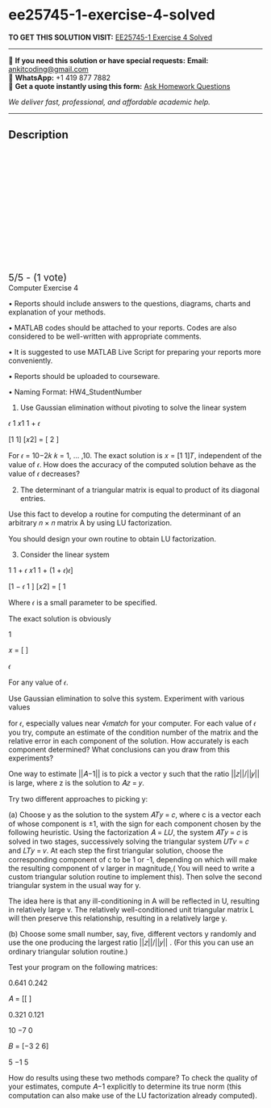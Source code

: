 # ee25745-1-exercise-4-solved
**TO GET THIS SOLUTION VISIT:** [EE25745-1 Exercise 4 Solved](https://www.ankitcodinghub.com/product/ee25745-1-solved-3/)


---

📩 **If you need this solution or have special requests:** **Email:** ankitcoding@gmail.com  
📱 **WhatsApp:** +1 419 877 7882  
📄 **Get a quote instantly using this form:** [Ask Homework Questions](https://www.ankitcodinghub.com/services/ask-homework-questions/)

*We deliver fast, professional, and affordable academic help.*

---

<h2>Description</h2>



<div class="kk-star-ratings kksr-auto kksr-align-center kksr-valign-top" data-payload="{&quot;align&quot;:&quot;center&quot;,&quot;id&quot;:&quot;112804&quot;,&quot;slug&quot;:&quot;default&quot;,&quot;valign&quot;:&quot;top&quot;,&quot;ignore&quot;:&quot;&quot;,&quot;reference&quot;:&quot;auto&quot;,&quot;class&quot;:&quot;&quot;,&quot;count&quot;:&quot;1&quot;,&quot;legendonly&quot;:&quot;&quot;,&quot;readonly&quot;:&quot;&quot;,&quot;score&quot;:&quot;5&quot;,&quot;starsonly&quot;:&quot;&quot;,&quot;best&quot;:&quot;5&quot;,&quot;gap&quot;:&quot;4&quot;,&quot;greet&quot;:&quot;Rate this product&quot;,&quot;legend&quot;:&quot;5\/5 - (1 vote)&quot;,&quot;size&quot;:&quot;24&quot;,&quot;title&quot;:&quot;EE25745-1 Exercise 4 Solved&quot;,&quot;width&quot;:&quot;138&quot;,&quot;_legend&quot;:&quot;{score}\/{best} - ({count} {votes})&quot;,&quot;font_factor&quot;:&quot;1.25&quot;}">

<div class="kksr-stars">

<div class="kksr-stars-inactive">
            <div class="kksr-star" data-star="1" style="padding-right: 4px">


<div class="kksr-icon" style="width: 24px; height: 24px;"></div>
        </div>
            <div class="kksr-star" data-star="2" style="padding-right: 4px">


<div class="kksr-icon" style="width: 24px; height: 24px;"></div>
        </div>
            <div class="kksr-star" data-star="3" style="padding-right: 4px">


<div class="kksr-icon" style="width: 24px; height: 24px;"></div>
        </div>
            <div class="kksr-star" data-star="4" style="padding-right: 4px">


<div class="kksr-icon" style="width: 24px; height: 24px;"></div>
        </div>
            <div class="kksr-star" data-star="5" style="padding-right: 4px">


<div class="kksr-icon" style="width: 24px; height: 24px;"></div>
        </div>
    </div>

<div class="kksr-stars-active" style="width: 138px;">
            <div class="kksr-star" style="padding-right: 4px">


<div class="kksr-icon" style="width: 24px; height: 24px;"></div>
        </div>
            <div class="kksr-star" style="padding-right: 4px">


<div class="kksr-icon" style="width: 24px; height: 24px;"></div>
        </div>
            <div class="kksr-star" style="padding-right: 4px">


<div class="kksr-icon" style="width: 24px; height: 24px;"></div>
        </div>
            <div class="kksr-star" style="padding-right: 4px">


<div class="kksr-icon" style="width: 24px; height: 24px;"></div>
        </div>
            <div class="kksr-star" style="padding-right: 4px">


<div class="kksr-icon" style="width: 24px; height: 24px;"></div>
        </div>
    </div>
</div>


<div class="kksr-legend" style="font-size: 19.2px;">
            5/5 - (1 vote)    </div>
    </div>
Computer Exercise 4

• Reports should include answers to the questions, diagrams, charts and explanation of your methods.

• MATLAB codes should be attached to your reports. Codes are also considered to be well-written with appropriate comments.

• It is suggested to use MATLAB Live Script for preparing your reports more conveniently.

• Reports should be uploaded to courseware.

• Naming Format: HW4_StudentNumber

1. Use Gaussian elimination without pivoting to solve the linear system

𝜖 1 𝑥1 1 + 𝜖

[1 1] [𝑥2] = [ 2 ]

For 𝜖 = 10−2𝑘 𝑘 = 1, … ,10. The exact solution is 𝑥 = [1 1]𝑇, independent of the value of 𝜖. How does the accuracy of the computed solution behave as the value of 𝜖 decreases?

2. The determinant of a triangular matrix is equal to product of its diagonal entries.

Use this fact to develop a routine for computing the determinant of an arbitrary 𝑛 × 𝑛 matrix A by using LU factorization.

You should design your own routine to obtain LU factorization.

3. Consider the linear system

1 1 + 𝜖 𝑥1 1 + (1 + 𝜖)𝜖]

[1 − 𝜖 1 ] [𝑥2] = [ 1

Where 𝜖 is a small parameter to be specified.

The exact solution is obviously

1

𝑥 = [ ]

𝜖

For any value of 𝜖.

Use Gaussian elimination to solve this system. Experiment with various values

for 𝜖, especially values near √𝜖𝑚𝑎𝑡𝑐ℎ for your computer. For each value of 𝜖 you try, compute an estimate of the condition number of the matrix and the relative error in each component of the solution. How accurately is each component determined? What conclusions can you draw from this experiments?

One way to estimate ||𝐴−1|| is to pick a vector y such that the ratio ||𝑧||/||𝑦|| is large, where z is the solution to 𝐴𝑧 = 𝑦.

Try two different approaches to picking y:

(a) Choose y as the solution to the system 𝐴𝑇𝑦 = 𝑐, where c is a vector each of whose component is ±1, with the sign for each component chosen by the following heuristic. Using the factorization 𝐴 = 𝐿𝑈, the system 𝐴𝑇𝑦 = 𝑐 is solved in two stages, successively solving the triangular system 𝑈𝑇𝑣 = 𝑐 and 𝐿𝑇𝑦 = 𝑣. At each step the first triangular solution, choose the corresponding component of c to be 1 or -1, depending on which will make the resulting component of v larger in magnitude,( You will need to write a custom triangular solution routine to implement this). Then solve the second triangular system in the usual way for y.

The idea here is that any ill-conditioning in A will be reflected in U, resulting in relatively large v. The relatively well-conditioned unit triangular matrix L will then preserve this relationship, resulting in a relatively large y.

(b) Choose some small number, say, five, different vectors y randomly and use the one producing the largest ratio ||𝑧||/||𝑦|| . (For this you can use an ordinary triangular solution routine.)

Test your program on the following matrices:

0.641 0.242

𝐴 = [[ ]

0.321 0.121

10 −7 0

𝐵 = [−3 2 6]

5 −1 5

How do results using these two methods compare? To check the quality of your estimates, compute 𝐴−1 explicitly to determine its true norm (this computation can also make use of the LU factorization already computed).
